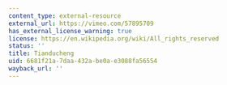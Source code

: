 ```yaml
---
content_type: external-resource
external_url: https://vimeo.com/57895709
has_external_license_warning: true
license: https://en.wikipedia.org/wiki/All_rights_reserved
status: ''
title: Tianducheng
uid: 6681f21a-7daa-432a-be0a-e3088fa56554
wayback_url: ''
---
```

